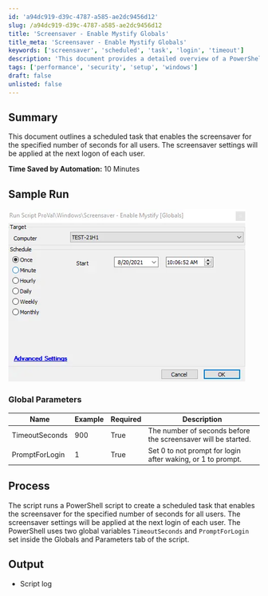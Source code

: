 ```yaml
---
id: 'a94dc919-d39c-4787-a585-ae2dc9456d12'
slug: /a94dc919-d39c-4787-a585-ae2dc9456d12
title: 'Screensaver - Enable Mystify Globals'
title_meta: 'Screensaver - Enable Mystify Globals'
keywords: ['screensaver', 'scheduled', 'task', 'login', 'timeout']
description: 'This document provides a detailed overview of a PowerShell script that creates a scheduled task to enable the screensaver for a specified number of seconds for all users. The settings will be applied at the next logon, ensuring a consistent user experience across the system.'
tags: ['performance', 'security', 'setup', 'windows']
draft: false
unlisted: false
---
```


## Summary

This document outlines a scheduled task that enables the screensaver for the specified number of seconds for all users. The screensaver settings will be applied at the next logon of each user.

**Time Saved by Automation:** 10 Minutes

## Sample Run

![Sample Run](../../../static/img/docs/a94dc919-d39c-4787-a585-ae2dc9456d12/image_1.webp)

### Global Parameters

| Name            | Example | Required | Description                                                              |
|-----------------|---------|----------|--------------------------------------------------------------------------|
| TimeoutSeconds  | 900     | True     | The number of seconds before the screensaver will be started.           |
| PromptForLogin  | 1       | True     | Set 0 to not prompt for login after waking, or 1 to prompt.            |

## Process

The script runs a PowerShell script to create a scheduled task that enables the screensaver for the specified number of seconds for all users. The screensaver settings will be applied at the next login of each user. The PowerShell uses two global variables `TimeoutSeconds` and `PromptForLogin` set inside the Globals and Parameters tab of the script.

## Output

- Script log